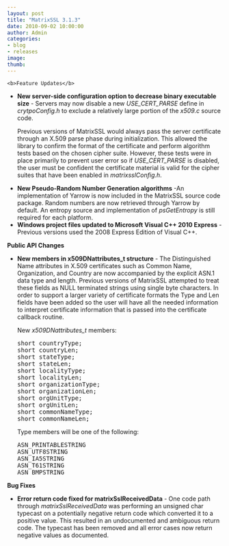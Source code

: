 ```yaml
---
layout: post
title: "MatrixSSL 3.1.3"
date: 2010-09-02 10:00:00
author: Admin
categories:
- blog
- releases
image:
thumb:
---
```

	<b>Feature Updates</b>
<ul>
<li><b>New server-side configuration option to decrease binary executable size</b> - Servers may now disable a new <i>USE_CERT_PARSE</i> define in <i>crytpoConfig.h</i> to exclude a relatively large portion of the <i>x509.c</i> source code.
<p/>
Previous versions of MatrixSSL would always pass the server certificate through an X.509 parse phase during initialization. This allowed the library to confirm the format of the certificate and perform algorithm tests based on the chosen cipher suite. However, these tests were in place primarily to prevent user error so if <i>USE_CERT_PARSE</i> is disabled, the user must be confident the certificate material is valid for the cipher suites that have been enabled in <i>matrixsslConfig.h</i>.</li>
<li><b>New Pseudo-Random Number Generation algorithms</b> -An implementation of Yarrow is now included in the MatrixSSL source code package. Random numbers are now retrieved through Yarrow by default. An entropy source and implementation of <i>psGetEntropy</i> is still required for each platform.</li>
<li><b>Windows project files updated to Microsoft Visual C++ 2010 Express</b> - Previous versions used the 2008 Express Edition of Visual C++.</li>
</ul>
<p/>
<b>Public API Changes</b>
<ul>
<li><b>New members in x509DNattributes_t structure</b> - The Distinguished Name attributes in X.509 certificates such as Common Name, Organization, and Country are now accompanied by the explicit ASN.1 data type and length. Previous versions of MatrixSSL attempted to treat these fields as NULL terminated strings using single byte characters. In order to support a larger variety of certificate formats the Type and Len fields have been added so the user will have all the needed information to interpret certificate information that is passed into the certificate callback routine.
<p/>
New <i>x509DNattributes_t</i> members:
<pre>short countryType;
short countryLen;
short stateType;
short stateLen;
short localityType;
short localityLen;
short organizationType;
short organizationLen;
short orgUnitType;
short orgUnitLen;
short commonNameType;
short commonNameLen;</pre>
Type members will be one of the following:
<br/>
<pre>ASN_PRINTABLESTRING
ASN_UTF8STRING
ASN_IA5STRING
ASN_T61STRING
ASN_BMPSTRING</pre>
</li>
</ul>
<p/>
<b>Bug Fixes</b>
<ul>
<li><b>Error return code fixed for matrixSslReceivedData</b> - One code path through <i>matrixSslReceivedData</i> was performing an unsigned char typecast on a potentially negative return code which converted it to a positive value. This resulted in an undocumented and ambiguous return code. The typecast has been removed and all error cases now return negative values as documented.</li>
</ul>
<br/>
